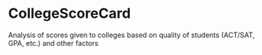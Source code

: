 # CollegeScoreCard
Analysis of scores given to colleges based on quality of students (ACT/SAT, GPA, etc.) and other factors
